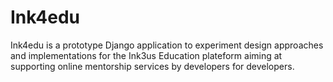 # Ink4edu

Ink4edu is a prototype Django application to experiment design approaches and implementations for the Ink3us Education plateform aiming at supporting online mentorship services by developers for developers.
